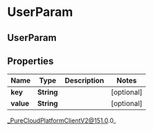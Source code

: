 # UserParam

## UserParam

## Properties

|Name | Type | Description | Notes|
|------------ | ------------- | ------------- | -------------|
| **key** | **String** |  | [optional] |
| **value** | **String** |  | [optional] |



_PureCloudPlatformClientV2@151.0.0_
